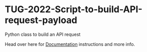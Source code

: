 # TUG-2022-Script-to-build-API-request-payload
Python class to build an API request

Head over here for [Documentation](https://nsa-computer-exchange.github.io/TUG-2022-Script-to-build-API-request-payload/) instructions and more info.
